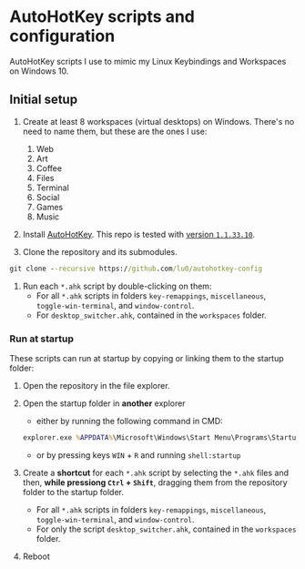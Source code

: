 # AutoHotKey scripts and configuration

AutoHotKey scripts I use to mimic my Linux Keybindings and Workspaces on Windows 10.


## Initial setup

1. Create at least 8 workspaces (virtual desktops) on Windows.
    There's no need to name them, but these are the ones I use:
    1. Web
    2. Art
    3. Coffee
    4. Files
    5. Terminal
    6. Social
    7. Games
    8. Music

1. Install [AutoHotKey](https://www.autohotkey.com).
    This repo is tested with [version `1.1.33.10`](https://www.autohotkey.com/download/1.1/AutoHotkey_1.1.33.10_setup.exe).

1. Clone the repository and its submodules.
```cmd
git clone --recursive https://github.com/lu0/autohotkey-config
```

1. Run each `*.ahk` script by double-clicking on them:
    - For all `*.ahk` scripts in folders `key-remappings`, `miscellaneous`, `toggle-win-terminal`, and `window-control`.
    - For `desktop_switcher.ahk`, contained in the `workspaces` folder.


### Run at startup

These scripts can run at startup by copying or linking them to the startup folder:

1. Open the repository in the file explorer.
1. Open the startup folder in **another** explorer

   - either by running the following command in CMD:

    ```cmd
    explorer.exe %APPDATA%\Microsoft\Windows\Start Menu\Programs\Startup
    ```

   - or by pressing keys `WIN` + `R` and running `shell:startup`

1. Create a **shortcut** for each `*.ahk` script by selecting the `*.ahk` files and then,
    **while pressiong `Ctrl` + `Shift`**, dragging them from the repository folder to the startup folder.
    - For all `*.ahk` scripts in folders `key-remappings`, `miscellaneous`, `toggle-win-terminal`, and `window-control`.
    - For only the script `desktop_switcher.ahk`, contained in the `workspaces` folder.

1. Reboot
